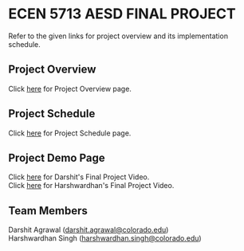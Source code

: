 # ECEN 5713 AESD FINAL PROJECT
Refer to the given links for project overview and its implementation schedule.

## Project Overview
Click [here](https://github.com/cu-ecen-aeld/final-project-darshitagrawal/wiki/Project-Overview) for Project Overview page.

## Project Schedule
Click [here](https://github.com/cu-ecen-aeld/final-project-darshitagrawal/wiki/Project-Schedule) for Project Schedule page.

## Project Demo Page
Click [here](https://github.com/cu-ecen-aeld/final-project-darshitagrawal/wiki/Darshit's-Final-Project-Video) for Darshit's Final Project Video.  
Click [here](https://github.com/cu-ecen-aeld/final-project-hwsingh27/wiki/Harshwardhan's-Final-Project-Video) for Harshwardhan's Final Project Video.

## Team Members
Darshit Agrawal (darshit.agrawal@colorado.edu)  
Harshwardhan Singh (harshwardhan.singh@colorado.edu)

